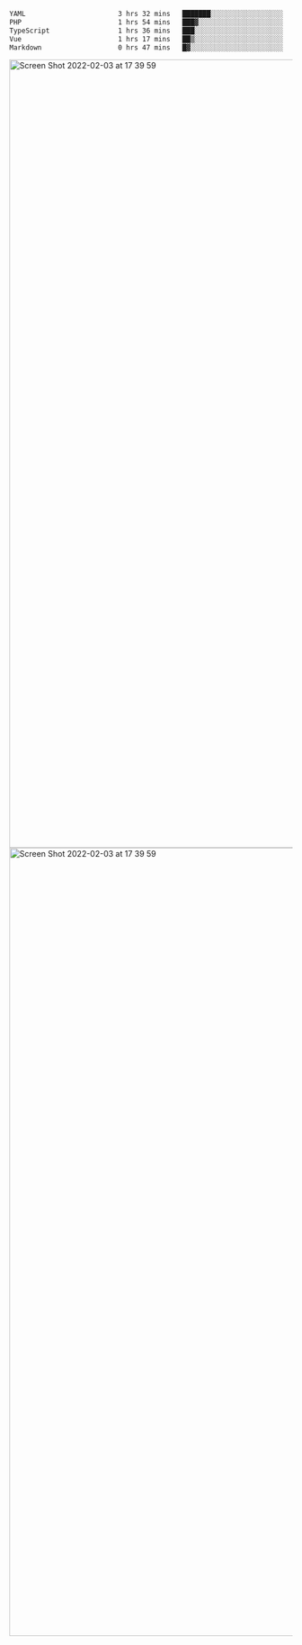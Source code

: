 <!--START_SECTION:waka-->

```txt
YAML                       3 hrs 32 mins   ███████░░░░░░░░░░░░░░░░░░   27.67 %
PHP                        1 hrs 54 mins   ███▓░░░░░░░░░░░░░░░░░░░░░   14.85 %
TypeScript                 1 hrs 36 mins   ███░░░░░░░░░░░░░░░░░░░░░░   12.49 %
Vue                        1 hrs 17 mins   ██▒░░░░░░░░░░░░░░░░░░░░░░   09.98 %
Markdown                   0 hrs 47 mins   █▓░░░░░░░░░░░░░░░░░░░░░░░   06.13 %
```

<!--END_SECTION:waka-->

<img width="1400" alt="Screen Shot 2022-02-03 at 17 39 59" src="https://user-images.githubusercontent.com/45716542/152387304-f2b60485-53a6-4f4b-a818-5cefb1b0c0ae.png">
<img width="1400" alt="Screen Shot 2022-02-03 at 17 39 59" src="https://user-images.githubusercontent.com/45716542/152387273-ea5cdf21-2a45-44da-8bef-00c1763b1d42.png">

